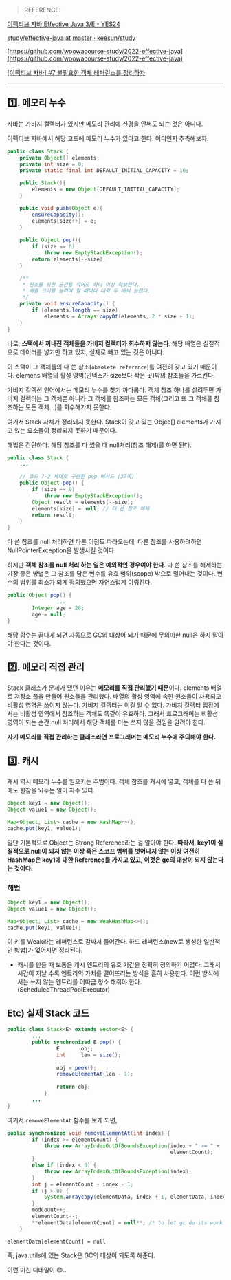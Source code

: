 > REFERENCE:
>

[이펙티브 자바 Effective Java 3/E - YES24](http://www.yes24.com/Product/Goods/65551284)

[study/effective-java at master · keesun/study](https://github.com/keesun/study/tree/master/effective-java)

[https://github.com/woowacourse-study/2022-effective-java](https://github.com/woowacourse-study/2022-effective-java)

[[이팩티브 자바] #7 불필요한 객체 레퍼런스를 정리하자](https://www.youtube.com/watch?v=YijcBaS4cu8&list=PLfI752FpVCS8e5ACdi5dpwLdlVkn0QgJJ&index=7)

---

## 1️⃣. 메모리 누수

자바는 가비지 컬렉터가 있지만 메모리 관리에 신경을 안써도 되는 것은 아니다.

이펙티브 자바에서 해당 코드에 메모리 누수가 있다고 한다. 어디인지 추측해보자.

```java
public class Stack {
    private Object[] elements;
    private int size = 0;
    private static final int DEFAULT_INITIAL_CAPACITY = 16;

    public Stack(){
        elements = new Object[DEFAULT_INITIAL_CAPACITY];
    }

    public void push(Object e){
        ensureCapacity();
        elements[size++] = e;
    }
    
    public Object pop(){
        if (size == 0)
            throw new EmptyStackException();
        return elements[--size];
    }

    /**
     * 원소를 위한 공간을 적어도 하나 이상 확보한다.
     * 배열 크기를 늘려야 할 때마다 대략 두 배씩 늘린다.
     */
    private void ensureCapacity() {
        if (elements.length == size)
            elements = Arrays.copyOf(elements, 2 * size + 1);
    }
}
```

바로, **스택에서 꺼내진 객체들을 가비지 컬렉터가 회수하지 않는다**. 해당 배열은 실질적으로 데이터를 넣기만 하고 있지, 실제로 빼고 있는 것은 아니다.

이 스택이 그 객체들의 다 쓴 참조(`obsolete reference`)를 여전히 갖고 있기 때문이다. elemens 배열의 활성 영역(인덱스가 size보다 작은 곳)밖의 참조들을 가르킨다.

가비지 컬렉션 언어에서는 메모리 누수를 찾기 까다롭다. 객체 참조 하나를 살려두면 가비지 컬렉터는 그 객체뿐 아니라 그 객체를 참조하는 모든 객체(그리고 또 그 객체를 참조하는 모든 객체…)를 회수해가지 못한다.

여기서 Stack 자체가 정리되지 못한다. Stack이 갖고 있는 Objec[] elements가 가지고 있는 요소들이 정리되지 못하기 때문이다.

해법은 간단하다. 해당 참조를 다 썼을 때 null처리(참조 해제)를 하면 된다.

```java
public class Stack {
	...

    // 코드 7-2 제대로 구현한 pop 메서드 (37쪽)
    public Object pop() {
        if (size == 0)
            throw new EmptyStackException();
        Object result = elements[--size];
        elements[size] = null; // 다 쓴 참조 해제
        return result;
    }
}
```

다 쓴 참조를 null 처리하면 다른 이점도 따라오는데, 다른 참조를 사용하려하면 NullPointerException을 발생시킬 것이다.

하지만 **객체 참조를 null 처리 하는 일은 예외적인 경우여야 한다**. 다 쓴 참조를 해제하는 가장 좋은 방법은 그 참조를 담은 변수를 유효 범위(scope) 밖으로 밀어내는 것이다. 변수의 범위를 최소가 되게 정의했으면 자연스럽게 이뤄진다.

```java
public Object pop() {
				...
        Integer age = 28;
        age = null;
}
```

해당 함수는 끝나게 되면 자동으로 GC의 대상이 되기 때문에 무의미한 null은 하지 말아야 한다는 것이다.

## 2️⃣. 메모리 직접 관리

Stack 클래스가 문제가 됐던 이유는 **메모리를 직접 관리했기 때문**이다. elements 배열로 저장소 풀을 만들어 원소들을 관리했다. 배열의 활성 영역에 속한 원소들이 사용되고 비활성 영역은 쓰이지 않는다. 가비지 컬렉터는 이걸 알 수 없다. 가비지 컬렉터 입장에서는 비활성 영역에서 참조하는 객체도 똑같이 유효하다. 그래서 프로그래머는 비활성 영역이 되는 순간 null 처리해서 해당 객체를 더는 쓰지 않을 것임을 알려야 한다.

**자기 메모리를 직접 관리하는 클래스라면 프로그래머는 메모리 누수에 주의해야 한다.**

## 3️⃣. 캐시

캐시 역시 메모리 누수를 일으키는 주범이다. 객체 참조를 캐시에 넣고, 객체를 다 쓴 뒤에도 한참을 놔두는 일이 자주 있다.

```java
Object key1 = new Object();
Object value1 = new Object();

Map<Object, List> cache = new HashMap<>();
cache.put(key1, value1);
```

일단 기본적으로 Object는 Strong Reference라는 걸 알아야 한다. **따라서, key1이 실질적으로 null이 되지 않는 이상 혹은 스코프 범위를 벗어나지 않는 이상 여전히 HashMap은 key1에 대한 Reference를 가지고 있고, 이것은 gc의 대상이 되지 않는다는 것이다.**

### 해법

```java
Object key1 = new Object();
Object value1 = new Object();

Map<Object, List> cache = new WeakHashMap<>();
cache.put(key1, value1);
```

이 키를 Weak라는 레퍼런스로 감싸서 들어간다. 하드 레퍼런스(new로 생성한 일반적인 방법)가 없어지면 정리된다.

- 캐시를 만들 때 보통은 캐시 엔트리의 유효 기간을 정확히 정의하기 어렵다. 그래서 시간이 지날 수록 엔트리의 가치를 떨어뜨리는 방식을 흔히 사용한다. 이런 방식에서는 쓰지 않는 엔트리를 이따금 청소 해줘야 한다.(ScheduledThreadPoolExecutor)

## Etc) 실제 Stack 코드

```java
public class Stack<E> extends Vector<E> {
		...
		public synchronized E pop() {
		        E       obj;
		        int     len = size();
		
		        obj = peek();
		        removeElementAt(len - 1);
		
		        return obj;
		    }
		...
}
```

여기서 `removeElementAt` 함수를 보게 되면,

```java
public synchronized void removeElementAt(int index) {
        if (index >= elementCount) {
            throw new ArrayIndexOutOfBoundsException(index + " >= " +
                                                     elementCount);
        }
        else if (index < 0) {
            throw new ArrayIndexOutOfBoundsException(index);
        }
        int j = elementCount - index - 1;
        if (j > 0) {
            System.arraycopy(elementData, index + 1, elementData, index, j);
        }
        modCount++;
        elementCount--;
        **elementData[elementCount] = null**; /* to let gc do its work */
    }
```

`elementData[elementCount] = null`

즉, java.utils에 있는 Stack은 GC의 대상이 되도록 해준다.

이런 미친 디테일이 😊..